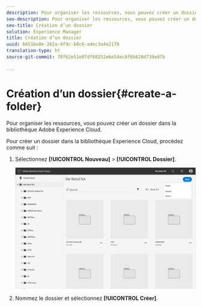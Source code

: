 ```yaml
---
description: Pour organiser les ressources, vous pouvez créer un dossier dans la bibliothèque Adobe Experience Cloud.
seo-description: Pour organiser les ressources, vous pouvez créer un dossier dans la bibliothèque Adobe Experience Cloud.
seo-title: Création d’un dossier
solution: Experience Manager
title: Création d’un dossier
uuid: 6651be0e-262a-4f9c-b0c6-adec3a4e2178
translation-type: ht
source-git-commit: 78f62e51e07df88252e6e54ec8f0b620d739e07b

---
```



# Création d’un dossier{#create-a-folder}

Pour organiser les ressources, vous pouvez créer un dossier dans la bibliothèque Adobe Experience Cloud.

Pour créer un dossier dans la bibliothèque Experience Cloud, procédez comme suit :

1. Sélectionnez **[!UICONTROL Nouveau]** &gt; **[!UICONTROL Dossier]**.

   ![](assets/library_new_folder_upload.png)

1. Nommez le dossier et sélectionnez **[!UICONTROL Créer]**.

